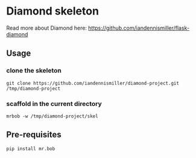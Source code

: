 # Diamond skeleton

Read more about Diamond here: https://github.com/iandennismiller/flask-diamond

## Usage

### clone the skeleton

```
git clone https://github.com/iandennismiller/diamond-project.git /tmp/diamond-project
```

### scaffold in the current directory

```
mrbob -w /tmp/diamond-project/skel
```

## Pre-requisites

```
pip install mr.bob
```
